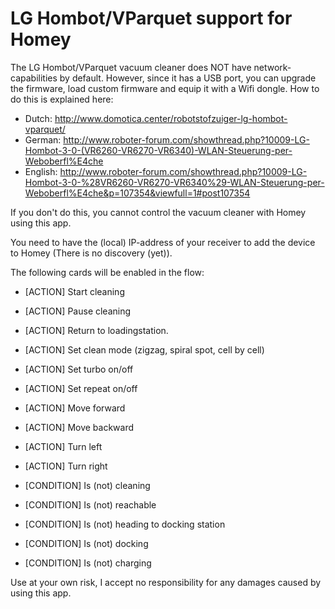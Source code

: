 # LG Hombot/VParquet support for Homey

The LG Hombot/VParquet vacuum cleaner does NOT have network-capabilities by default. However, since it has a USB port, you can upgrade the firmware, load custom firmware and equip it with a Wifi dongle. How to do this is explained here:
- Dutch: http://www.domotica.center/robotstofzuiger-lg-hombot-vparquet/
- German: http://www.roboter-forum.com/showthread.php?10009-LG-Hombot-3-0-(VR6260-VR6270-VR6340)-WLAN-Steuerung-per-Weboberfl%E4che
- English: http://www.roboter-forum.com/showthread.php?10009-LG-Hombot-3-0-%28VR6260-VR6270-VR6340%29-WLAN-Steuerung-per-Weboberfl%E4che&p=107354&viewfull=1#post107354

If you don't do this, you cannot control the vacuum cleaner with Homey using this app.

You need to have the (local) IP-address of your receiver to add the device to Homey (There is no discovery (yet)).

The following cards will be enabled in the flow:
- [ACTION] Start cleaning
- [ACTION] Pause cleaning
- [ACTION] Return to loadingstation.
- [ACTION] Set clean mode (zigzag, spiral spot, cell by cell)
- [ACTION] Set turbo on/off
- [ACTION] Set repeat on/off
- [ACTION] Move forward
- [ACTION] Move backward
- [ACTION] Turn left
- [ACTION] Turn right

- [CONDITION] Is (not) cleaning
- [CONDITION] Is (not) reachable
- [CONDITION] Is (not) heading to docking station
- [CONDITION] Is (not) docking
- [CONDITION] Is (not) charging

Use at your own risk, I accept no responsibility for any damages caused by using this app.
